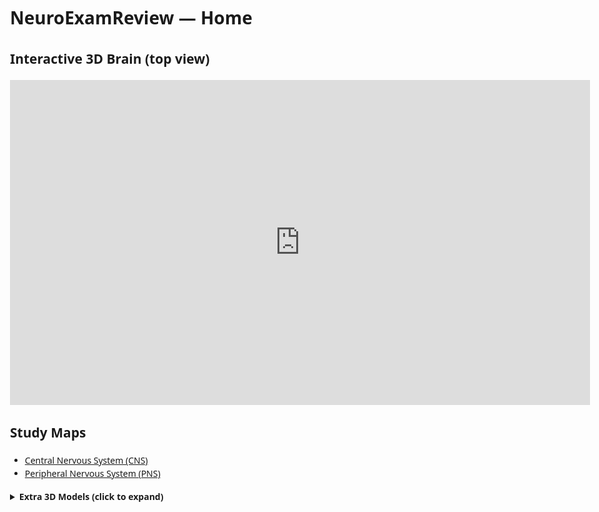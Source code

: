 <!doctype html>
<html lang="en">
<head>
  <meta charset="utf-8" />
  <meta name="viewport" content="width=device-width,initial-scale=1" />
  <title>NeuroExamReview — Home</title>
  <style>
    body{font-family:system-ui,-apple-system,Segoe UI,Roboto,Helvetica,Arial,sans-serif;max-width:1000px;margin:24px auto;padding:0 16px;line-height:1.5}
    h1,h2{font-weight:700}
    .block{margin:16px 0}
    .sketchfab-embed-wrapper{margin:12px 0}
    details{margin:16px 0}
  </style>
</head>
<body>
  <h1>NeuroExamReview — Home</h1>

  <h2>Interactive 3D Brain (top view)</h2>
  <div class="sketchfab-embed-wrapper">
    <iframe title="Motor and Sensory Areas of the Cerebral Cortex"
      src="https://sketchfab.com/models/300c488c013f4d41ad5acab9ef08e50a/embed"
      width="100%" height="520" frameborder="0"
      allow="autoplay; fullscreen" allowfullscreen></iframe>
  </div>

  <h2>Study Maps</h2>
  <ul>
    <li><a href="cns.md">Central Nervous System (CNS)</a></li>
    <li><a href="pns.md">Peripheral Nervous System (PNS)</a></li>
  </ul>

  <details>
    <summary><strong>Extra 3D Models (click to expand)</strong></summary>

    <div class="sketchfab-embed-wrapper">
      <iframe title="Detailed Labeled Surface Structures"
        src="https://sketchfab.com/models/d91080b5af91497b822728c08804f33c/embed"
        width="100%" height="420" frameborder="0"
        allow="autoplay; fullscreen" allowfullscreen></iframe>
    </div>

    <div class="sketchfab-embed-wrapper">
      <iframe title="Spinal cord lesions &amp; clinical signs &amp; symptoms"
        src="https://sketchfab.com/models/bf086ab152a94273837b12a1702cf644/embed"
        width="100%" height="420" frameborder="0"
        allow="autoplay; fullscreen" allowfullscreen></iframe>
    </div>

    <div class="sketchfab-embed-wrapper">
      <iframe title="Cerebral sulci and gyri"
        src="https://sketchfab.com/models/afe2aed1d91b4b52be3c842a63aa69b1/embed"
        width="100%" height="420" frameborder="0"
        allow="autoplay; fullscreen" allowfullscreen></iframe>
    </div>

    <div class="sketchfab-embed-wrapper">
      <iframe title="Spinothalamic Tract 10/13/21"
        src="https://sketchfab.com/models/9754d81f54df426aafa25b3799b5ce65/embed"
        width="100%" height="420" frameborder="0"
        allow="autoplay; fullscreen" allowfullscreen></iframe>
    </div>

    <div class="sketchfab-embed-wrapper">
      <iframe title="Corticospinal Tract"
        src="https://sketchfab.com/models/51d7d61024bf4ecb88f85a35f0041960/embed"
        width="100%" height="420" frameborder="0"
        allow="autoplay; fullscreen" allowfullscreen></iframe>
    </div>

    <div class="sketchfab-embed-wrapper">
      <iframe title="Ascending tracts"
        src="https://sketchfab.com/models/3d7e233edbb94cd8b9e1b4047bead951/embed"
        width="100%" height="420" frameborder="0"
        allow="autoplay; fullscreen" allowfullscreen></iframe>
    </div>

    <div class="sketchfab-embed-wrapper">
      <iframe title="Sagittal head section"
        src="https://sketchfab.com/models/19378ae104f74bb186c3cb9bd90e16f0/embed"
        width="100%" height="420" frameborder="0"
        allow="autoplay; fullscreen" allowfullscreen></iframe>
    </div>
  </details>
</body>
</html>
